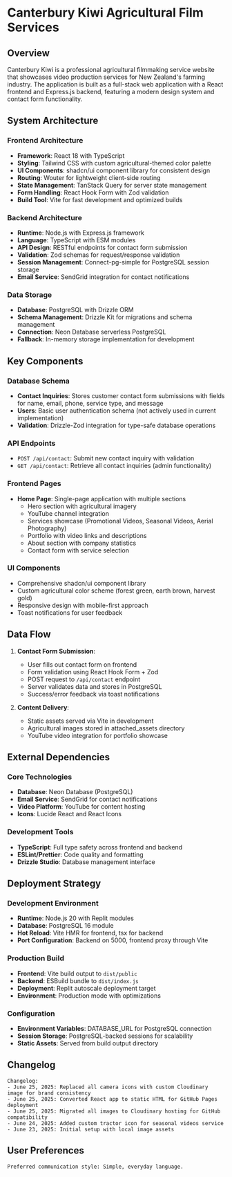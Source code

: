 # Canterbury Kiwi Agricultural Film Services

## Overview

Canterbury Kiwi is a professional agricultural filmmaking service website that showcases video production services for New Zealand's farming industry. The application is built as a full-stack web application with a React frontend and Express.js backend, featuring a modern design system and contact form functionality.

## System Architecture

### Frontend Architecture
- **Framework**: React 18 with TypeScript
- **Styling**: Tailwind CSS with custom agricultural-themed color palette
- **UI Components**: shadcn/ui component library for consistent design
- **Routing**: Wouter for lightweight client-side routing
- **State Management**: TanStack Query for server state management
- **Form Handling**: React Hook Form with Zod validation
- **Build Tool**: Vite for fast development and optimized builds

### Backend Architecture
- **Runtime**: Node.js with Express.js framework
- **Language**: TypeScript with ESM modules
- **API Design**: RESTful endpoints for contact form submission
- **Validation**: Zod schemas for request/response validation
- **Session Management**: Connect-pg-simple for PostgreSQL session storage
- **Email Service**: SendGrid integration for contact notifications

### Data Storage
- **Database**: PostgreSQL with Drizzle ORM
- **Schema Management**: Drizzle Kit for migrations and schema management
- **Connection**: Neon Database serverless PostgreSQL
- **Fallback**: In-memory storage implementation for development

## Key Components

### Database Schema
- **Contact Inquiries**: Stores customer contact form submissions with fields for name, email, phone, service type, and message
- **Users**: Basic user authentication schema (not actively used in current implementation)
- **Validation**: Drizzle-Zod integration for type-safe database operations

### API Endpoints
- `POST /api/contact`: Submit new contact inquiry with validation
- `GET /api/contact`: Retrieve all contact inquiries (admin functionality)

### Frontend Pages
- **Home Page**: Single-page application with multiple sections
  - Hero section with agricultural imagery
  - YouTube channel integration
  - Services showcase (Promotional Videos, Seasonal Videos, Aerial Photography)
  - Portfolio with video links and descriptions
  - About section with company statistics
  - Contact form with service selection

### UI Components
- Comprehensive shadcn/ui component library
- Custom agricultural color scheme (forest green, earth brown, harvest gold)
- Responsive design with mobile-first approach
- Toast notifications for user feedback

## Data Flow

1. **Contact Form Submission**:
   - User fills out contact form on frontend
   - Form validation using React Hook Form + Zod
   - POST request to `/api/contact` endpoint
   - Server validates data and stores in PostgreSQL
   - Success/error feedback via toast notifications

2. **Content Delivery**:
   - Static assets served via Vite in development
   - Agricultural images stored in attached_assets directory
   - YouTube video integration for portfolio showcase

## External Dependencies

### Core Technologies
- **Database**: Neon Database (PostgreSQL)
- **Email Service**: SendGrid for contact notifications
- **Video Platform**: YouTube for content hosting
- **Icons**: Lucide React and React Icons

### Development Tools
- **TypeScript**: Full type safety across frontend and backend
- **ESLint/Prettier**: Code quality and formatting
- **Drizzle Studio**: Database management interface

## Deployment Strategy

### Development Environment
- **Runtime**: Node.js 20 with Replit modules
- **Database**: PostgreSQL 16 module
- **Hot Reload**: Vite HMR for frontend, tsx for backend
- **Port Configuration**: Backend on 5000, frontend proxy through Vite

### Production Build
- **Frontend**: Vite build output to `dist/public`
- **Backend**: ESBuild bundle to `dist/index.js`
- **Deployment**: Replit autoscale deployment target
- **Environment**: Production mode with optimizations

### Configuration
- **Environment Variables**: DATABASE_URL for PostgreSQL connection
- **Session Storage**: PostgreSQL-backed sessions for scalability
- **Static Assets**: Served from build output directory

## Changelog

```
Changelog:
- June 25, 2025: Replaced all camera icons with custom Cloudinary image for brand consistency
- June 25, 2025: Converted React app to static HTML for GitHub Pages deployment
- June 25, 2025: Migrated all images to Cloudinary hosting for GitHub compatibility
- June 24, 2025: Added custom tractor icon for seasonal videos service
- June 23, 2025: Initial setup with local image assets
```

## User Preferences

```
Preferred communication style: Simple, everyday language.
```